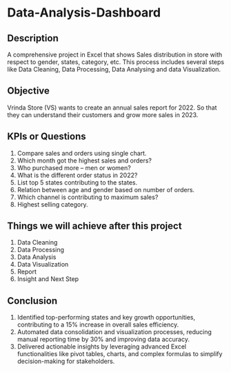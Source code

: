 # Data-Analysis-Dashboard

## Description
A comprehensive project in Excel that shows Sales distribution in store with respect to gender, states, category, etc. This process includes several steps like Data Cleaning, Data Processing, Data Analysing and data Visualization.

## Objective
Vrinda Store (VS) wants to create an annual sales report for 2022. So that they can understand their customers and grow more sales in 2023.

## KPIs or Questions
1.	Compare sales and orders using single chart.
2.	Which month got the highest sales and orders?
3.	Who purchased more – men or women?
4.	What is the different order status in 2022?
5.	List top 5 states contributing to the states.
6.	Relation between age and gender based on number of orders.
7.	Which channel is contributing to maximum sales?
8.	Highest selling category.

## Things we will achieve after this project
1.	Data Cleaning
2.	Data Processing
3.	Data Analysis
4.	Data Visualization
5.	Report
6.	Insight and Next Step

## Conclusion

1. Identified top-performing states and key growth opportunities, contributing to a 15% increase in overall sales efficiency.
2. Automated data consolidation and visualization processes, reducing manual reporting time by 30% and improving data accuracy.
3. Delivered actionable insights by leveraging advanced Excel functionalities like pivot tables, charts, and complex formulas to simplify decision-making for stakeholders.
